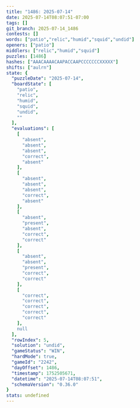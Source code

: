 ```yaml
---
title: "1486: 2025-07-14"
date: 2025-07-14T08:07:51-07:00
tags: []
git_branch: 2025-07-14_1486
contests: []
words: ["patio","relic","humid","squid","undid"]
openers: ["patio"]
middlers: ["relic","humid","squid"]
puzzles: [1486]
hashes: ["AAACAAAACAAPACCAAPCCCCCCCXXXXX"]
shifts: ["aulrn"]
state: {
  "puzzleDate": "2025-07-14",
  "boardState": [
    "patio",
    "relic",
    "humid",
    "squid",
    "undid",
    ""
  ],
  "evaluations": [
    [
      "absent",
      "absent",
      "absent",
      "correct",
      "absent"
    ],
    [
      "absent",
      "absent",
      "absent",
      "correct",
      "absent"
    ],
    [
      "absent",
      "present",
      "absent",
      "correct",
      "correct"
    ],
    [
      "absent",
      "absent",
      "present",
      "correct",
      "correct"
    ],
    [
      "correct",
      "correct",
      "correct",
      "correct",
      "correct"
    ],
    null
  ],
  "rowIndex": 5,
  "solution": "undid",
  "gameStatus": "WIN",
  "hardMode": true,
  "gameId": "2242",
  "dayOffset": 1486,
  "timestamp": 1752505671,
  "datetime": "2025-07-14T08:07:51",
  "schemaVersion": "0.36.0"
}
stats: undefined
---
```

<!-- more -->
